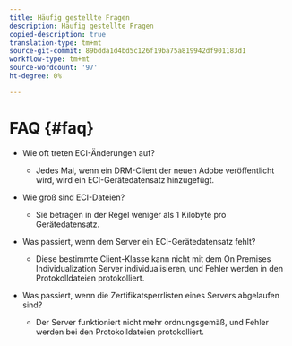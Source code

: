 ```yaml
---
title: Häufig gestellte Fragen
description: Häufig gestellte Fragen
copied-description: true
translation-type: tm+mt
source-git-commit: 89bdda1d4bd5c126f19ba75a819942df901183d1
workflow-type: tm+mt
source-wordcount: '97'
ht-degree: 0%

---
```



# FAQ {#faq}

* Wie oft treten ECI-Änderungen auf?
   * Jedes Mal, wenn ein DRM-Client der neuen Adobe veröffentlicht wird, wird ein ECI-Gerätedatensatz hinzugefügt.

* Wie groß sind ECI-Dateien?
   * Sie betragen in der Regel weniger als 1 Kilobyte pro Gerätedatensatz.

* Was passiert, wenn dem Server ein ECI-Gerätedatensatz fehlt?
   * Diese bestimmte Client-Klasse kann nicht mit dem On Premises Individualization Server individualisieren, und Fehler werden in den Protokolldateien protokolliert.

* Was passiert, wenn die Zertifikatsperrlisten eines Servers abgelaufen sind?
   * Der Server funktioniert nicht mehr ordnungsgemäß, und Fehler werden bei den Protokolldateien protokolliert.